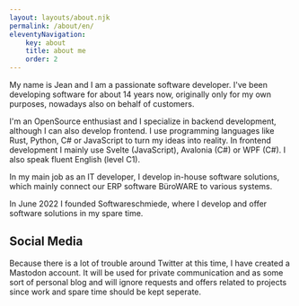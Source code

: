 ```yaml
---
layout: layouts/about.njk
permalink: /about/en/
eleventyNavigation:
    key: about
    title: about me
    order: 2
---
```


My name is Jean and I am a passionate software developer. I've been developing software for about 14 years now, originally only for my own purposes, nowadays also on behalf of customers.

I'm an OpenSource enthusiast and I specialize in backend development, although I can also develop frontend. I use programming languages like Rust, Python, C# or JavaScript to turn my ideas into reality. In frontend development I mainly use Svelte (JavaScript), Avalonia (C#) or WPF (C#).
I also speak fluent English (level C1).

In my main job as an IT developer, I develop in-house software solutions, which mainly connect our ERP software BüroWARE to various systems.

In June 2022 I founded Softwareschmiede, where I develop and offer software solutions in my spare time.

## Social Media

Because there is a lot of trouble around Twitter at this time, <a>I have created a Mastodon account</a>. It will be used for private communication and as some sort of personal blog and will ignore requests and offers related to projects since work and spare time should be kept seperate.
